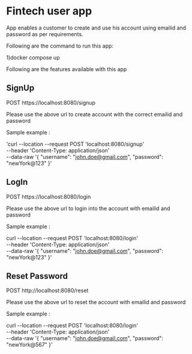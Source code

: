 # Fintech user app 

App enables a customer to create and use his account using emailid and password as per requirements.

Following are the command to run this app:

1)docker compose up 

Following are the features available with this app


## SignUp

POST https://localhost:8080/signup

Please use the above url to create account with the correct emailid and password

Sample example :

'curl --location --request POST 'localhost:8080/signup' \
--header 'Content-Type: application/json' \
--data-raw '{
"username": "john.doe@gmail.com",
"password": "newYork@123"
}' 

## LogIn

POST https://localhost:8080/login

Please use the above url to login into the account with emailid and password 

Sample example :

curl --location --request POST 'localhost:8080/login' \
--header 'Content-Type: application/json' \
--data-raw '{
"username": "john.doe@gmail.com",
"password": "newYork@123"
}'
## Reset Password

POST http://localhost:8080/reset

Please use the above url to reset the account with emailid and password

Sample example :

curl --location --request POST 'localhost:8080/login' \
--header 'Content-Type: application/json' \
--data-raw '{
"username": "john.doe@gmail.com",
"password": "newYork@567"
}'
